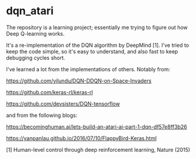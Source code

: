 # dqn_atari
The repository is a learning project; essentially me trying to figure out how Deep Q-learning works. 

It's a re-implementation of the DQN algorithm by DeepMind [1]. I've tried to keep the code simple, so it's easy to understand, and also fast to keep debugging cycles short.

I've learned a lot from the implementations of others. Notably from:

https://github.com/yilundu/DQN-DDQN-on-Space-Invaders

https://github.com/keras-rl/keras-rl

https://github.com/devsisters/DQN-tensorflow

and from the following blogs:

https://becominghuman.ai/lets-build-an-atari-ai-part-1-dqn-df57e8ff3b26

https://yanpanlau.github.io/2016/07/10/FlappyBird-Keras.html

[1] Human-level control through deep reinforcement learning, Nature (2015)
